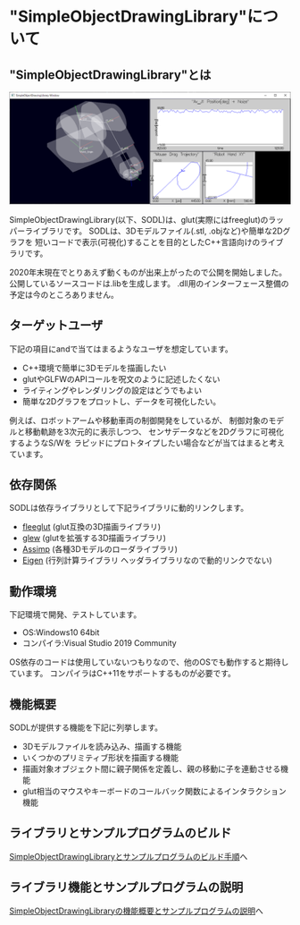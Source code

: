 
# "SimpleObjectDrawingLibrary"について

## "SimpleObjectDrawingLibrary"とは
![image_SODL_RobotAndGraph](fig/GraphPlot.PNG)

SimpleObjectDrawingLibrary(以下、SODL)は、glut(実際にはfreeglut)のラッパーライブラリです。
SODLは、3Dモデルファイル(.stl, .objなど)や簡単な2Dグラフを
短いコードで表示(可視化)することを目的としたC++言語向けのライブラリです。


2020年末現在でとりあえず動くものが出来上がったので公開を開始しました。公開しているソースコードは.libを生成します。
.dll用のインターフェース整備の予定は今のところありません。

## ターゲットユーザ
下記の項目にandで当てはまるようなユーザを想定しています。
- C++環境で簡単に3Dモデルを描画したい
- glutやGLFWのAPIコールを呪文のように記述したくない
- ライティングやレンダリングの設定はどうでもよい
- 簡単な2Dグラフをプロットし、データを可視化したい。

例えば、ロボットアームや移動車両の制御開発をしているが、
制御対象のモデルと移動軌跡を3次元的に表示しつつ、
センサデータなどを2Dグラフに可視化するようなS/Wを
ラピッドにプロトタイプしたい場合などが当てはまると考えています。

## 依存関係
SODLは依存ライブラリとして下記ライブラリに動的リンクします。
- [fleeglut](http://freeglut.sourceforge.net/) (glut互換の3D描画ライブラリ)
- [glew](http://glew.sourceforge.net/) (glutを拡張する3D描画ライブラリ)
- [Assimp](http://assimp.org/) (各種3Dモデルのローダライブラリ)
- [Eigen](https://eigen.tuxfamily.org/index.php?title=Main_Page) (行列計算ライブラリ ヘッダライブラリなので動的リンクでない)

## 動作環境
下記環境で開発、テストしています。
- OS:Windows10 64bit
- コンパイラ:Visual Studio 2019 Community

OS依存のコードは使用していないつもりなので、他のOSでも動作すると期待しています。
コンパイラはC++11をサポートするものが必要です。


## 機能概要
SODLが提供する機能を下記に列挙します。
- 3Dモデルファイルを読み込み、描画する機能
- いくつかのプリミティブ形状を描画する機能
- 描画対象オブジェクト間に親子関係を定義し、親の移動に子を連動させる機能
- glut相当のマウスやキーボードのコールバック関数によるインタラクション機能

## ライブラリとサンプルプログラムのビルド
[SimpleObjectDrawingLibraryとサンプルプログラムのビルド手順](BuildLibraryAndSamples.md)へ

## ライブラリ機能とサンプルプログラムの説明
[SimpleObjectDrawingLibraryの機能概要とサンプルプログラムの説明](FeaturesExplaindWithSamples.md)へ

